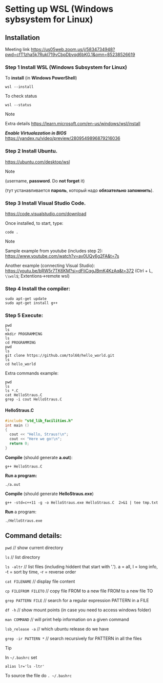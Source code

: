 # Setting up WSL (Windows sybsystem for Linux)

## Installation
Meeting link https://us05web.zoom.us/j/5834734948?pwd=cfT1zha5k7Rukl719vCbpDbvqd6bKG.1&omn=85238526619
### Step 1 Install WSL (Windows Subsystem for Linux)

To **install** (in **Windows PowerShell**)

`wsl --install`

To check status

`wsl --status`

> [!NOTE]
> Extra details
> https://learn.microsoft.com/en-us/windows/wsl/install
>
> ***Enable Virtualazation in BIOS*** 
> https://yandex.ru/video/preview/2809549896879216036

### Step 2 Install Ubuntu.
https://ubuntu.com/desktop/wsl
> [!NOTE]
> (username, **password**. Do **not forget** it)
> 
> (тут устанавливается **пароль**, который надо **обязательно запомнить**).

### Step 3 Install Visual Studio Code.
https://code.visualstudio.com/download

Once installed, to start, type:

`code .`

> [!NOTE]
> Sample example from youtube (includes step 2):
> https://www.youtube.com/watch?v=av0UQy6g2FA&t=7s
>
> Another example (connecting Visual Studio):
> https://youtu.be/bRW5r7TK6KM?si=dFliCqgJBmK4KzAq&t=372 (Ctrl + L, `\\wsl$`; Extentions->remote wsl)

### Step 4 Install the compiler:

```
sudo apt-get update
sudo apt-get install g++
```

### Step 5 Execute:

```
pwd
ls
mkdir PROGRAMMING
ls
cd PROGRAMMING
pwd
ls 
git clone https://github.com/tol60/hello_world.git
ls
cd hello_world
```
Extra commands example:
```
pwd
ls
ls *.C
cat HelloStraus.C
grep -i cout HelloStraus.C
```

#### HelloStraus.C
```C
#include "std_lib_facilities.h"
int main ()
{
  cout << "Hello, Straus!\n";
  cout << "Here we go!\n";
  return 0;
}
```


**Compile** (should generate **a.out**):

`g++ HelloStraus.C`

**Run a program:**

`./a.out`

**Compile** (should generate **HelloStraus.exe**)

`g++ -std=c++11 -g -o HelloStraus.exe HelloStraus.C  2>&1 | tee tmp.txt`

**Run** a program:

`./HelloStraus.exe`

## Command details:

`pwd`       // show current directory

`ls`        // list directory

`ls -altr`  // list files (including hiddent that start with '.'). a = all, l = long info, -t = sort by time, -r = reverse order

`cat FILENAME` // display file content

`cp FILEFROM FILETO`  // copy file FROM to a new file FROM to a new file TO

`grep PATTERN FILE` // search for a regular expression PATTERN in a FILE 

`df -h`     // show mount points (in case you need to access windows folder)

`man COMMAND` // will print help information on a given command

`lsb_release -a` // which ubuntu release do we have

`grep -ir PATTERN *` // search recursively for PATTERN in all the files 

> [!TIP]
> In `~/.bashrc` set
>
> `alias lr='ls -ltr'`
>
> To source the file do `. ~/.bashrc`
